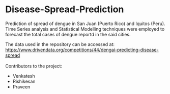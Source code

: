 # Disease-Spread-Prediction


Prediction of spread of dengue in San Juan (Puerto Rico) and Iquitos (Peru). 
<br>
Time Series analysis and Statistical Modelling techniques were employed to forecast the total cases of dengue reportd in the said cities.
<br>

The data used in the repository can be accessed at: https://www.drivendata.org/competitions/44/dengai-predicting-disease-spread
<br><br>
Contributors to the project:<br>

* Venkatesh <br>
* Rishikesan<br>
* Praveen<br>
